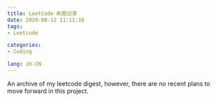 ```yaml
---
title: LeetCode 刷题记录
date: 2020-08-12 11:11:10
tags: 
- Leetcode

categories: 
- Coding

lang: zh-CN
---
```


An archive of my leetcode digest, however, there are no recent plans to move forward in this project.

<!-- more -->


